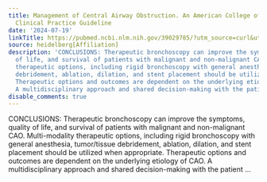 ```yaml
---
title: Management of Central Airway Obstruction. An American College of Chest Physicians
  Clinical Practice Guideline
date: '2024-07-19'
linkTitle: https://pubmed.ncbi.nlm.nih.gov/39029785/?utm_source=curl&utm_medium=rss&utm_campaign=pubmed-2&utm_content=1FakS-2QOkCT8HsMOQP1bCRQ4YzyumYOmxmF0moLsQ3dFB1E9V&fc=20220326224207&ff=20240720181350&v=2.18.0.post9+e462414
source: heidelberg[Affiliation]
description: 'CONCLUSIONS: Therapeutic bronchoscopy can improve the symptoms, quality
  of life, and survival of patients with malignant and non-malignant CAO. Multi-modality
  therapeutic options, including rigid bronchoscopy with general anesthesia, tumor/tissue
  debridement, ablation, dilation, and stent placement should be utilized when appropriate.
  Therapeutic options and outcomes are dependent on the underlying etiology of CAO.
  A multidisciplinary approach and shared decision-making with the patient ...'
disable_comments: true
---
```

CONCLUSIONS: Therapeutic bronchoscopy can improve the symptoms, quality of life, and survival of patients with malignant and non-malignant CAO. Multi-modality therapeutic options, including rigid bronchoscopy with general anesthesia, tumor/tissue debridement, ablation, dilation, and stent placement should be utilized when appropriate. Therapeutic options and outcomes are dependent on the underlying etiology of CAO. A multidisciplinary approach and shared decision-making with the patient ...